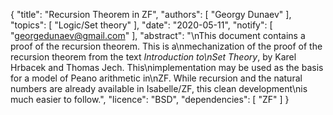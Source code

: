 {
    "title": "Recursion Theorem in ZF",
    "authors": [
        "Georgy Dunaev"
    ],
    "topics": [
        "Logic/Set theory"
    ],
    "date": "2020-05-11",
    "notify": [
        "georgedunaev@gmail.com"
    ],
    "abstract": "\nThis document contains a proof of the recursion theorem. This is a\nmechanization of the proof of the recursion theorem from the text <i>Introduction to\nSet Theory</i>, by Karel Hrbacek and Thomas Jech. This\nimplementation may be used as the basis for a model of Peano arithmetic in\nZF. While recursion and the natural numbers are already available in Isabelle/ZF, this clean development\nis much easier to follow.",
    "licence": "BSD",
    "dependencies": [
        "ZF"
    ]
}